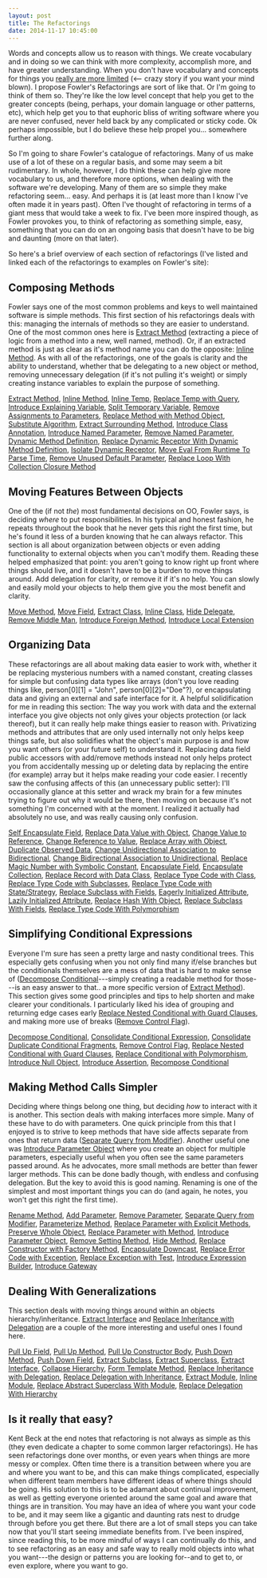 ```yaml
---
layout: post
title: The Refactorings
date: 2014-11-17 10:45:00
---
```


Words and concepts allow us to reason with things. We create vocabulary and in doing so we can think with more complexity, accomplish more, and have greater understanding. When you don't have vocabulary and concepts for things you [really are more limited](http://www.radiolab.org/story/91725-words/) (<-- crazy story if you want your mind blown). I propose Fowler's Refactorings are sort of like that. Or I'm going to think of them so. They're like the low level concept that help you get to the greater concepts (being, perhaps, your domain language or other patterns, etc), which help get you to that euphoric bliss of writing software where you are never confused, never held back by any complicated or sticky code. Ok perhaps impossible, but I do believe these help propel you... somewhere further along.

So I'm going to share Fowler's catalogue of refactorings. Many of us make use of a lot of these on a regular basis, and some may seem a bit rudimentary. In whole, however, I do think these can help give more vocabulary to us, and therefore more options, when dealing with the software we're developing. Many of them are so simple they make refactoring seem... easy. And perhaps it is (at least more than I know I've often made it in years past). Often I've thought of refactoring in terms of a giant mess that would take a week to fix. I've been more inspired though, as Fowler provokes you, to think of refactoring as something simple, easy, something that you can do on an ongoing basis that doesn't have to be big and daunting (more on that later).

So here's a brief overview of each section of refactorings (I've listed and linked each of the refactorings to examples on Fowler's site):

## Composing Methods

Fowler says one of the most common problems and keys to well maintained software is simple methods. This first section of his refactorings deals with this: managing the internals of methods so they are easier to understand. One of the most common ones here is [Extract Method](http://refactoring.com/catalog/extractMethod.html) (extracting a piece of logic from a method into a new, well named, method). Or, if an extracted method is just as clear as it's method name you can do the opposite: [Inline Method](http://refactoring.com/catalog/inlineMethod.html). As with all of the refactorings, one of the goals is clarity and the ability to understand, whether that be delegating to a new object or method, removing unnecessary delegation (if it's not pulling it's weight) or simply creating instance variables to explain the purpose of something.

[Extract Method](http://refactoring.com/catalog/extractMethod.html), [Inline Method](http://refactoring.com/catalog/inlineMethod.html), [Inline Temp](http://refactoring.com/catalog/inlineTemp.html), [Replace Temp with Query](http://refactoring.com/catalog/replaceTempWithChain.html), [Introduce Explaining Variable](http://refactoring.com/catalog/extractVariable.html), [Split Temporary Variable](http://refactoring.com/catalog/splitTemporaryVariable.html), [Remove Assignments to Parameters](http://refactoring.com/catalog/removeAssignmentsToParameters.html), [Replace Method with Method Object](http://refactoring.com/catalog/replaceMethodWithMethodObject.html), [Substitute Algorithm](http://refactoring.com/catalog/substituteAlgorithm.html), [Extract Surrounding Method](http://refactoring.com/catalog/extractSurroundingMethod.html), [Introduce Class Annotation](http://refactoring.com/catalog/introduceClassAnnotation.html), [Introduce Named Parameter](http://refactoring.com/catalog/introduceNamedParameter.html), [Remove Named Parameter](http://refactoring.com/catalog/removeNamedParameter.html), [Dynamic Method Definition](http://refactoring.com/catalog/dynamicMethodDefinition.html), [Replace Dynamic Receptor With Dynamic Method Definition](http://refactoring.com/catalog/replaceDynamicReceptorWithDynamicMethodDefinition.html), [Isolate Dynamic Receptor](http://refactoring.com/catalog/isolateDynamicReceptor.html), [Move Eval From Runtime To Parse Time](http://refactoring.com/catalog/moveEvalFromRuntimeToParseTime.html), [Remove Unused Default Parameter](http://refactoring.com/catalog/removeUnusedDefaultParameter.html), [Replace Loop With Collection Closure Method](http://refactoring.com/catalog/replaceLoopWithCollectionClosureMethod.html)

## Moving Features Between Objects

One of the (if not *the*) most fundamental decisions on OO, Fowler says, is deciding *where* to put responsibilities. In his typical and honest fashion, he repeats throughout the book that he never gets this right the first time, but he's found it less of a burden knowing that he can always refactor. This section is all about organization between objects or even adding functionality to external objects when you can't modify them. Reading these helped emphasized that point: you aren't going to know right up front where things should live, and it doesn't have to be a burden to move things around. Add delegation for clarity, or remove it if it's no help. You can slowly and easily mold your objects to help them give you the most benefit and clarity.

[Move Method](http://refactoring.com/catalog/moveMethod.html), [Move Field](http://refactoring.com/catalog/moveField.html), [Extract Class](http://refactoring.com/catalog/extractClass.html), [Inline Class](http://refactoring.com/catalog/inlineClass.html), [Hide Delegate](http://refactoring.com/catalog/hideDelegate.html), [Remove Middle Man](http://refactoring.com/catalog/removeMiddleMan.html), [Introduce Foreign Method](http://refactoring.com/catalog/introduceForeignMethod.html), [Introduce Local Extension](http://refactoring.com/catalog/introduceLocalExtension.html)

## Organizing Data

These refactorings are all about making data easier to work with, whether it be replacing mysterious numbers with a named constant, creating classes for simple but confusing data types like arrays (don't you love reading things like, person[0][1] = "John", person[0][2]="Doe"?), or encapsulating data and giving an external and safe interface for it. A helpful solidification for me in reading this section: The way you work with data and the external interface you give objects not only gives your objects protection (or lack thereof), but it can really help make things easier to reason with. Privatizing methods and attributes that are only used internally not only helps keep things safe, but also solidifies what the object's main purpose is and how you want others (or your future self) to understand it. Replacing data field public accessors with add/remove methods instead not only helps protect you from accidentally messing up or deleting data by replacing the entire (for example) array but it helps make reading your code easier. I recently saw the confusing affects of this (an unnecessary public setter): I'll occasionally glance at this setter and wrack my brain for a few minutes trying to figure out why it would be there, then moving on because it's not something I'm concerned with at the moment. I realized it actually had absolutely no use, and was really causing only confusion.

[Self Encapsulate Field](http://refactoring.com/catalog/selfEncapsulateField.html), [Replace Data Value with Object](http://refactoring.com/catalog/replaceDataValueWithObject.html), [Change Value to Reference](http://refactoring.com/catalog/changeValueToReference.html), [Change Reference to Value](http://refactoring.com/catalog/changeReferenceToValue.html), [Replace Array with Object](http://refactoring.com/catalog/replaceArrayWithObject.html), [Duplicate Observed Data](http://refactoring.com/catalog/duplicateObservedData.html), [Change Unidirectional Association to Bidirectional](http://refactoring.com/catalog/changeUnidirectionalAssociationToBidirectional.html), [Change Bidirectional Association to Unidirectional](http://refactoring.com/catalog/changeBidirectionalAssociationToUnidirectional.html), [Replace Magic Number with Symbolic Constant](http://refactoring.com/catalog/replaceMagicNumberWithSymbolicConstant.html), [Encapsulate Field](http://refactoring.com/catalog/encapsulateField.html), [Encapsulate Collection](http://refactoring.com/catalog/encapsulateCollection.html), [Replace Record with Data Class](http://refactoring.com/catalog/replaceRecordWithDataClass.html), [Replace Type Code with Class](http://refactoring.com/catalog/replaceTypeCodeWithClass.html), [Replace Type Code with Subclasses](http://refactoring.com/catalog/replaceTypeCodeWithSubclasses.html), [Replace Type Code with State/Strategy](http://refactoring.com/catalog/replaceTypeCodeWithStateStrategy.html), [Replace Subclass with Fields](http://refactoring.com/catalog/replaceTypeCodeWithModuleExtension.html), [Eagerly Initialized Attribute](http://refactoring.com/catalog/eagerlyInitializedAttribute.html), [Lazily Initialized Attribute](http://refactoring.com/catalog/lazilyInitializedAttribute.html), [Replace Hash With Object](http://refactoring.com/catalog/replaceHashWithObject.html), [Replace Subclass With Fields](http://refactoring.com/catalog/replaceSubclassWithFields.html), [Replace Type Code With Polymorphism](http://refactoring.com/catalog/replaceTypeCodeWithPolymorphism.html)


## Simplifying Conditional Expressions

Everyone I'm sure has seen a pretty large and nasty conditional trees. This especially gets confusing when you not only find many if/else branches but the conditionals themselves are a mess of data that is hard to make sense of ([Decompose Conditional](http://refactoring.com/catalog/decomposeConditional.html)---simply creating a readable method for those---is an easy answer to that.. a more specific version of [Extract Method](http://refactoring.com/catalog/extractMethod.html)). This section gives some good principles and tips to help shorten and make clearer your conditionals. I particularly liked his idea of grouping and returning edge cases early [Replace Nested Conditional with Guard Clauses](http://refactoring.com/catalog/replaceNestedConditionalWithGuardClauses.html), and making more use of breaks ([Remove Control Flag](http://refactoring.com/catalog/removeControlFlag.html)).

[Decompose Conditional](http://refactoring.com/catalog/decomposeConditional.html), [Consolidate Conditional Expression](http://refactoring.com/catalog/consolidateConditionalExpression.html), [Consolidate Duplicate Conditional Fragments](http://refactoring.com/catalog/consolidateDuplicateConditionalFragments.html), [Remove Control Flag](http://refactoring.com/catalog/removeControlFlag.html), [Replace Nested Conditional with Guard Clauses](http://refactoring.com/catalog/replaceNestedConditionalWithGuardClauses.html), [Replace Conditional with Polymorphism](http://refactoring.com/catalog/replaceConditionalWithPolymorphism.html), [Introduce Null Object](http://refactoring.com/catalog/introduceNullObject.html), [Introduce Assertion](http://refactoring.com/catalog/introduceAssertion.html), [Recompose Conditional](http://refactoring.com/catalog/recomposeConditional.html)


## Making Method Calls Simpler

Deciding where things belong one thing, but deciding *how* to interact with it is another. This section deals with making interfaces more simple. Many of these have to do with parameters. One quick principle from this that I enjoyed is to strive to keep methods that have side affects separate from ones that return data ([Separate Query from Modifier](http://refactoring.com/catalog/separateQueryFromModifier.html)). Another useful one was [Introduce Parameter Object](http://refactoring.com/catalog/introduceParameterObject.html) where you create an object for multiple parameters, especially useful when you often see the same parameters passed around. As he advocates, more small methods are better than fewer larger methods. This can be done badly though, with endless and confusing delegation. But the key to avoid this is good naming. Renaming is one of the simplest and most important things you can do (and again, he notes, you won't get this right the first time).

[Rename Method](http://refactoring.com/catalog/renameMethod.html), [Add Parameter](http://refactoring.com/catalog/addParameter.html), [Remove Parameter](http://refactoring.com/catalog/removeParameter.html), [Separate Query from Modifier](http://refactoring.com/catalog/separateQueryFromModifier.html), [Parameterize Method](http://refactoring.com/catalog/parameterizeMethod.html), [Replace Parameter with Explicit Methods](http://refactoring.com/catalog/replaceParameterWithExplicitMethods.html), [Preserve Whole Object](http://refactoring.com/catalog/preserveWholeObject.html), [Replace Parameter with Method](http://refactoring.com/catalog/replaceParameterWithMethod.html), [Introduce Parameter Object](http://refactoring.com/catalog/introduceParameterObject.html), [Remove Setting Method](http://refactoring.com/catalog/removeSettingMethod.html), [Hide Method](http://refactoring.com/catalog/hideMethod.html), [Replace Constructor with Factory Method](http://refactoring.com/catalog/replaceConstructorWithFactoryMethod.html), [Encapsulate Downcast](http://refactoring.com/catalog/encapsulateDowncast.html), [Replace Error Code with Exception](http://refactoring.com/catalog/replaceErrorCodeWithException.html), [Replace Exception with Test](http://refactoring.com/catalog/replaceExceptionWithTest.html), [Introduce Expression Builder](http://refactoring.com/catalog/introduceExpressionBuilder.html), [Introduce Gateway](http://refactoring.com/catalog/introduceGateway.html)

## Dealing With Generalizations

This section deals with moving things around within an objects hierarchy/inheritance. [Extract Interface](http://refactoring.com/catalog/extractInterface.html) and [Replace Inheritance with Delegation](http://refactoring.com/catalog/replaceInheritanceWithDelegation.html) are a couple of the more interesting and useful ones I found here.

[Pull Up Field](http://refactoring.com/catalog/pullUpField.html), [Pull Up Method](http://refactoring.com/catalog/pullUpMethod.html), [Pull Up Constructor Body](http://refactoring.com/catalog/pullUpConstructorBody.html), [Push Down Method](http://refactoring.com/catalog/pushDownMethod.html), [Push Down Field](http://refactoring.com/catalog/pushDownField.html), [Extract Subclass](http://refactoring.com/catalog/extractSubclass.html), [Extract Superclass](http://refactoring.com/catalog/extractSuperclass.html), [Extract Interface](http://refactoring.com/catalog/extractInterface.html), [Collapse Hierarchy](http://refactoring.com/catalog/collapseHierarchy.html), [Form Template Method](http://refactoring.com/catalog/formTemplateMethod.html), [Replace Inheritance with Delegation](http://refactoring.com/catalog/replaceInheritanceWithDelegation.html), [Replace Delegation with Inheritance](http://refactoring.com/catalog/replaceDelegationWithInheritance.html), [Extract Module](http://refactoring.com/catalog/extractModule.html), [Inline Module](http://refactoring.com/catalog/inlineModule.html), [Replace Abstract Superclass With Module](http://refactoring.com/catalog/replaceAbstractSuperclassWithModule.html), [Replace Delegation With Hierarchy](http://refactoring.com/catalog/replaceDelegationWithHierarchy.html)

## Is it really that easy?

Kent Beck at the end notes that refactoring is not always as simple as this (they even dedicate a chapter to some common larger refactorings). He has seen refactorings done over months, or even years when things are more messy or complex. Often time there is a transition between where you are and where you want to be, and this can make things complicated, especially when different team members have different ideas of where things should be going. His solution to this is to be adamant about continual improvement, as well as getting everyone oriented around the same goal and aware that things are in transition. You may have an idea of where you want your code to be, and it may seem like a gigantic and daunting rats nest to drudge through before you get there. But there are a lot of small steps you can take now that you'll start seeing immediate benefits from. I've been inspired, since reading this, to be more mindful of ways I can continually do this, and to see refactoring as an easy and safe way to really mold objects into what you want---the design or patterns you are looking for--and to get to, or even explore, where you want to go.
